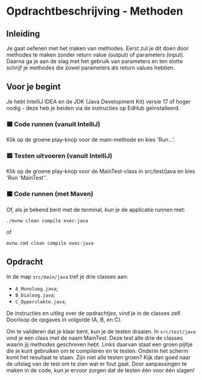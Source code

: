# Opdrachtbeschrijving - Methoden

## Inleiding
Je gaat oefenen met het maken van methodes. Eerst zul je dit doen door methodes te maken zonder return value (output) of parameters (input). Daarna ga je aan de slag met het gebruik van parameters en ten slotte schrijf je methodes die zowel parameters als return values hebben.

## Voor je begint
Je hebt IntelliJ IDEA en de JDK (Java Development Kit) versie 17 of hoger nodig - deze heb je beiden via de instructies op EdHub geïnstalleerd.

### 🟩 Code runnen (vanuit IntelliJ)
Klik op de groene play-knop voor de main-methode en kies 'Run...'.

### 🟨 Testen uitvoeren (vanuit IntelliJ)
Klik op de groene play-knop voor de MainTest-class in src/test/java en kies 'Run 'MainTest''.

### ⬛ Code runnen (met Maven)

Of, als je bekend bent met de terminal, kun je de applicatie runnen met:

```shell
./mvnw clean compile exec:java
```

of 

```shell
mvnw.cmd clean compile exec:java
```

## Opdracht
In de map `src/main/java` tref je drie classes aan:
* `A_Monoloog.java`;
* `B_Dialoog.java`;
* `C_Oppervlakte.java`;

De instructies en uitleg over de opdrachtjes, vind je in de classes zelf. Doorloop de opgaves in volgorde (A, B, en C).

Om te valideren dat je klaar bent, kun je de testen draaien. In `src/test/java` vind je een class met de naam MainTest. Deze test alle drie de classes waarin jij methodes geschreven hebt. Links daarvan staat een groen pijltje die je kunt gebruiken om te compileren en te testen. Onderin het scherm komt het resultaat te staan. Zijn niet alle testen groen? Kijk dan goed naar de uitslag van de test om te zien wat er fout gaat. Door aanpassingen te maken in de code, kun je ervoor zorgen dat de testen één voor één slagen!
